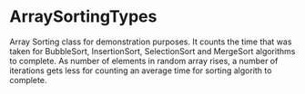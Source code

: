 # ArraySortingTypes
Array Sorting class for demonstration purposes. It counts the time that was taken for BubbleSort, InsertionSort, SelectionSort and MergeSort algorithms to complete. 
As number of elements in random array rises, a number of iterations gets less for counting an average time for sorting algorith to complete.
